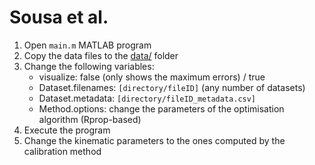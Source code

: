 # Sousa et al.

1. Open `main.m` MATLAB program
2. Copy the data files to the [data/](https://github.com/sousarbarb/odometry-calibration/data) folder
3. Change the following variables:
   - visualize: false (only shows the maximum errors) / true
   - Dataset.filenames: `[directory/fileID]` (any number of datasets)
   - Dataset.metadata: `[directory/fileID_metadata.csv]`
   - Method.options: change the parameters of the optimisation algorithm (Rprop-based)
4. Execute the program
5. Change the kinematic parameters to the ones computed by the calibration method
